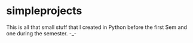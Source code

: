 # simpleprojects
This is all that small stuff that I created in Python before the first Sem and one during the semester. -_-
